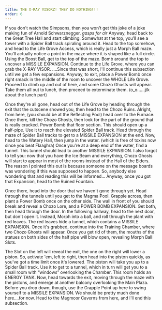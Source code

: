 ```yaml
---
title: THE X-RAY VISORZ! THEY DO NOTHING!!!
order: 6
---
```


If you don't watch the Simpsons, then you won't get this joke of a joke making
fun of Arnold Schwarznegger. *gasps for air* Anyway, head back to the Great
Tree Hall and start climbing. Somewhat at the top, you'll see a tower with a
Spider Ball track spiraling around it. Head to the top somehow, and head to the
Life Grove Access, which is really just a Morph Ball maze. You'll actually
notice a point in the maze where it is shaped like a full circle. Using the
Boost Ball, get to the top of the maze. Bomb around the top to uncover a
MISSILE EXPANSION. Continue to the Life Grove, where you can grab the X-RAY
VISOR. ....Since that was short, I'll continue this subsection until we get a
few expansions. Anyway, to exit, place a Power Bomb once right smack in the
middle of the room to uncover the WHOLE Life Grove. Proceed to climb up and out
of here, and some Chozo Ghosts will appear. Take them all out to lunch, then
proceed to exterminate them. (o_o......j/k about the lunch part)

Once they're all gone, head out of the Life Grove by heading through the exit
that the cutscene showed you, then head to the Chozo Ruins. Alright, from here,
(you should be at the Reflecting Pool) head over to the Furnace. Once there,
kill the Chozo Ghosts, then look for the part of the ground that is really
cracked. Power Bomb that floor section. This should open up a half-pipe. Use
it to reach the elevated Spider Ball track. Head through the maze of Spider
Ball tracks to get to a MISSILE EXPANSION at the end. Now, head to the Watery
Hall, then jump in the water. (which is free of toxins now since you beat
Flaaghra) Once you're at a deep end of the water, find a tunnel. This tunnel
should lead to another MISSILE EXPANSION. I also forgot to tell you: now that
you have the Ice Beam and everything, Chozo Ghosts will start to appear in most
of the rooms instead of the Hall of the Elders. The reason I pointed this out
is because someone on the message boards was wondering if this was supposed to
happen. So, anybody else wondering that and reading this will be informed...
Anyway, once you got that Expansion, head to the Ruined Fountain.

Once there, head into the door that we haven't gone through yet. Head through
the tunnels until you get to the Magma Pool. Grapple across, then plant a Power
Bomb once on the other side. The wall in front of you should break and reveal a
Chozo Lore, and a POWER BOMB EXPANSION. Get both, then head through the door.
In the following hallway, head to the next door, but don't open it. Instead,
Morph into a ball, and roll through the plant with red leaves. The red leaves
hide a tunnel, which contains a MISSILE EXPANSION. Once it's grabbed, continue
into the Training Chamber, where two Chozo Ghosts will appear. Once you get rid
of them, the mouths of the statues on both sides of the half pipe will blow
open, revealing Morph Ball Slots.

The Slot on the left will reveal the exit, the one on the right will lower a
piston. So, activate 'em, left to right, then head into the piston quickly, as
you've got a time limit once it's lowered. The piston will take you up to a
Spider Ball track. Use it to get to a tunnel, which in turn will get you to a
small room with “windows” overlooking the Chamber. This room holds an ENERGY
TANK. Now, head towards the exit, moving through the maze with the pistons, and
emerge at another balcony overlooking the Main Plaza. Before you drop down,
though, use the Grapple Point up here to swing yourself to a MISSILE EXPANSION.
We should be pretty much done here....for now. Head to the Magmoor Caverns from
here, and I'll end this subsection.
